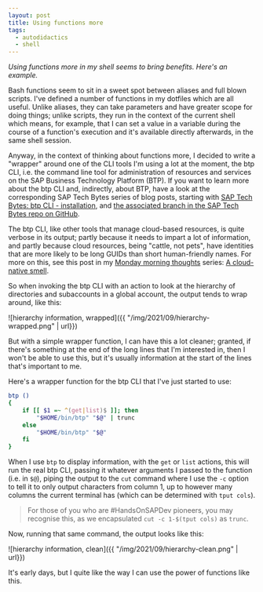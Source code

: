 ```yaml
---
layout: post
title: Using functions more
tags:
  - autodidactics
  - shell
---
```


_Using functions more in my shell seems to bring benefits. Here's an example._

Bash functions seem to sit in a sweet spot between aliases and full blown scripts. I've defined a number of functions in my dotfiles which are all useful. Unlike aliases, they can take parameters and have greater scope for doing things; unlike scripts, they run in the context of the current shell which means, for example, that I can set a value in a variable during the course of a function's execution and it's available directly afterwards, in the same shell session.

Anyway, in the context of thinking about functions more, I decided to write a "wrapper" around one of the CLI tools I'm using a lot at the moment, the btp CLI, i.e. the command line tool for administration of resources and services on the SAP Business Technology Platform (BTP). If you want to learn more about the btp CLI and, indirectly, about BTP, have a look at the corresponding SAP Tech Bytes series of blog posts, starting with [SAP Tech Bytes: btp CLI - installation](https://blogs.sap.com/2021/09/01/sap-tech-bytes-btp-cli-installation/), and [the associated branch in the SAP Tech Bytes repo on GitHub](https://github.com/SAP-samples/sap-tech-bytes/tree/2021-09-01-btp-cli).

The btp CLI, like other tools that manage cloud-based resources, is quite verbose in its output; partly because it needs to impart a lot of information, and partly because cloud resources, being "cattle, not pets", have identities that are more likely to be long GUIDs than short human-friendly names. For more on this, see this post in my [Monday morning thoughts](https://blogs.sap.com/tag/mondaymorningthoughts/) series: [A cloud-native smell](https://blogs.sap.com/2018/04/09/monday-morning-thoughts-a-cloud-native-smell/).

So when invoking the btp CLI with an action to look at the hierarchy of directories and subaccounts in a global account, the output tends to wrap around, like this:

![hierarchy information, wrapped]({{ "/img/2021/09/hierarchy-wrapped.png" | url}})

But with a simple wrapper function, I can have this a lot cleaner; granted, if there's something at the end of the long lines that I'm interested in, then I won't be able to use this, but it's usually information at the start of the lines that's important to me.

Here's a wrapper function for the btp CLI that I've just started to use:

```bash
btp ()
{
    if [[ $1 =~ ^(get|list)$ ]]; then
        "$HOME/bin/btp" "$@" | trunc
    else
        "$HOME/bin/btp" "$@"
    fi
}
```

When I use `btp` to display information, with the `get` or `list` actions, this will run the real btp CLI, passing it whatever arguments I passed to the function (i.e. in `$@`), piping the output to the `cut` command where I use the `-c` option to tell it to only output characters from column 1, up to however many columns the current terminal has (which can be determined with `tput cols`).

> For those of you who are #HandsOnSAPDev pioneers, you may recognise this, as we encapsulated `cut -c 1-$(tput cols)` as `trunc`.

Now, running that same command, the output looks like this:

![hierarchy information, clean]({{ "/img/2021/09/hierarchy-clean.png" | url}})

It's early days, but I quite like the way I can use the power of functions like this.
